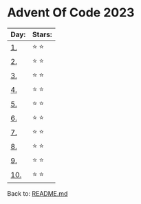 # Advent Of Code 2023


| Day:                      | Stars:            |
| -------------------------- | -----------------| 
|[1.](/2023/code/day_1.py)   | :star: :star:    |
|[2.](/2023/code/day_2.py)   | :star: :star:    |
|[3.](/2023/code/day_3.py)   | :star: :star:    |
|[4.](/2023/code/day_4.py)   | :star: :star:    |
|[5.](/2023/code/day_5.py)   | :star: :star:    |
|[6.](/2023/code/day_6.py)   | :star: :star:    |
|[7.](/2023/code/day_7.py)   | :star: :star:    |
|[8.](/2023/code/day_8.py)   | :star: :star:    |
|[9.](/2023/code/day_9.py)   | :star: :star:    |
|[10.](/2023/code/day_10.py)   | :star: :star:    |

Back to: [README.md](../README.md)